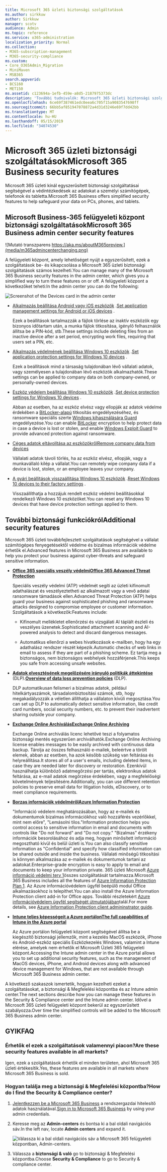 ```yaml
---
title: Microsoft 365 üzleti biztonsági szolgáltatások
ms.author: sirkkuw
author: Sirkkuw
manager: scotv
audience: Admin
ms.topic: reference
ms.service: o365-administration
localization_priority: Normal
ms.collection:
- M365-subscription-management
- M365-security-compliance
ms.custom:
- Core_O365Admin_Migration
- MiniMaven
- MSB365
search.appverid:
- BCS160
- MET150
ms.assetid: c123694a-1efb-459e-a8d5-2187975373dc
description: 'További tudnivalók: Microsoft 365 üzleti biztonsági szolgáltatásairól.'
ms.openlocfilehash: 6ce69f387461edc0eea6c705f15a9083547698ff
ms.sourcegitcommit: 66bb5af851947078872a4d31d3246e69f7dd42bb
ms.translationtype: MT
ms.contentlocale: hu-HU
ms.lasthandoff: 05/15/2019
ms.locfileid: "34074530"
---
```

# <a name="microsoft-365-business-security-features"></a><span data-ttu-id="f4702-103">Microsoft 365 üzleti biztonsági szolgáltatások</span><span class="sxs-lookup"><span data-stu-id="f4702-103">Microsoft 365 Business security features</span></span>

<span data-ttu-id="f4702-104">Microsoft 365 üzleti kínál egyszerűsített biztonsági szolgáltatásai segítségével a védintézkedések az adatokat a személyi számítógépek, telefonok és tabletta.</span><span class="sxs-lookup"><span data-stu-id="f4702-104">Microsoft 365 Business offers simplified security features to help safeguard your data on PCs, phones, and tablets.</span></span>
    
## <a name="microsoft-365-business-admin-center-security-features"></a><span data-ttu-id="f4702-105">Microsoft Business-365 felügyeleti központ biztonsági szolgáltatások</span><span class="sxs-lookup"><span data-stu-id="f4702-105">Microsoft 365 Business admin center security features</span></span>

![Mutató transzparens https://aka.ms/aboutM365preview.](media/m365admincenterchanging.png)

<span data-ttu-id="f4702-107">A felügyeleti központ, amely lehetőséget nyújt a egyszerűsített, ezek a szolgáltatások be- és kikapcsolása a Microsoft 365 üzleti biztonsági szolgáltatások számos kezelheti.</span><span class="sxs-lookup"><span data-stu-id="f4702-107">You can manage many of the Microsoft 365 Business security features in the admin center, which gives you a simplified way to turn these features on or off.</span></span> <span data-ttu-id="f4702-108">A felügyeleti központ a következőket teheti:</span><span class="sxs-lookup"><span data-stu-id="f4702-108">In the admin center you can do the following:</span></span>
  
![Screenshot of the Devices card in the admin center](media/9982e784-dbf9-4a76-a159-bb3e2e5aa23f.png)
  
- <span data-ttu-id="f4702-110">[Alkalmazás beállítása Android vagy iOS eszközök](app-protection-settings-for-android-and-ios.md) .</span><span class="sxs-lookup"><span data-stu-id="f4702-110">[Set application management settings for Android or iOS devices](app-protection-settings-for-android-and-ios.md) .</span></span> 
    
    <span data-ttu-id="f4702-111">Ezek a beállítások tartalmazzák a fájlok törlése az inaktív eszközök egy bizonyos időtartam után, a munka fájlok titkosítása, igénylő felhasználók állítsa be a PIN-kód, stb.</span><span class="sxs-lookup"><span data-stu-id="f4702-111">These settings include deleting files from an inactive device after a set period, encrypting work files, requiring that users set a PIN, etc.</span></span>
    
- <span data-ttu-id="f4702-112">[Alkalmazás védelmének beállítása Windows 10 eszközök](protection-settings-for-windows-10-devices.md) .</span><span class="sxs-lookup"><span data-stu-id="f4702-112">[Set application protection settings for Windows 10 devices](protection-settings-for-windows-10-devices.md) .</span></span> 
    
    <span data-ttu-id="f4702-113">Ezek a beállítások mind a társaság tulajdonában lévő vállalati adatok, vagy személyesen a tulajdonában lévő eszközök alkalmazhatók.</span><span class="sxs-lookup"><span data-stu-id="f4702-113">These settings can be applied to company data on both company-owned, or personally-owned devices.</span></span>
    
- <span data-ttu-id="f4702-114">[Eszköz védelem beállítása Windows 10 eszközök](protection-settings-for-windows-10-pcs.md) .</span><span class="sxs-lookup"><span data-stu-id="f4702-114">[Set device protection settings for Windows 10 devices](protection-settings-for-windows-10-pcs.md) .</span></span> 
    
    <span data-ttu-id="f4702-115">Abban az esetben, ha az eszköz elvész vagy ellopják az adatok védelme érdekében a [BitLocker-alapú](https://go.microsoft.com/fwlink/p/?linkid=871405) titkosítás engedélyezéséhez, és ransomware speciális szerte [Windows kihasználására Guard](https://go.microsoft.com/fwlink/p/?linkid=871404) engedélyezése.</span><span class="sxs-lookup"><span data-stu-id="f4702-115">You can enable [BitLocker](https://go.microsoft.com/fwlink/p/?linkid=871405) encryption to help protect data in case a device is lost or stolen, and enable [Windows Exploit Guard](https://go.microsoft.com/fwlink/p/?linkid=871404) to provide advanced protection against ransomware.</span></span> 
    
- [<span data-ttu-id="f4702-116">Céges adatok eltávolítása az eszközökről</span><span class="sxs-lookup"><span data-stu-id="f4702-116">Remove company data from devices</span></span>](remove-company-data.md)
    
    <span data-ttu-id="f4702-117">Vállalati adatok távoli törlés, ha az eszköz elvész, ellopják, vagy a munkavállaló kilép a vállalat.</span><span class="sxs-lookup"><span data-stu-id="f4702-117">You can remotely wipe company data if a device is lost, stolen, or an employee leaves your company.</span></span>
    
- <span data-ttu-id="f4702-118">[A gyári beállítások visszaállítása Windows 10 eszközök](reset-devices-to-factory-settings.md) .</span><span class="sxs-lookup"><span data-stu-id="f4702-118">[Reset Windows 10 devices to their factory settings](reset-devices-to-factory-settings.md) .</span></span> 
    
    <span data-ttu-id="f4702-119">Visszaállíthatja a hozzájuk rendelt eszköz védelmi beállításokkal rendelkező Windows 10 eszközöket.</span><span class="sxs-lookup"><span data-stu-id="f4702-119">You can reset any Windows 10 devices that have device protection settings applied to them.</span></span>
    
## <a name="additional-security-features"></a><span data-ttu-id="f4702-120">További biztonsági funkciókról</span><span class="sxs-lookup"><span data-stu-id="f4702-120">Additional security features</span></span> 

<span data-ttu-id="f4702-121">Microsoft 365 üzleti továbbfejlesztett szolgáltatások segítségével a vállalat számítógépes fenyegetésektől védelme és bizalmas információk védelme érhetők el.</span><span class="sxs-lookup"><span data-stu-id="f4702-121">Advanced features in Microsoft 365 Business are available to help you protect your business against cyber-threats and safeguard sensitive information.</span></span>
  
- <span data-ttu-id="f4702-122">**[Office 365 speciális veszély védelmi](https://support.office.com/article/e100fe7c-f2a1-4b7d-9e08-622330b83653)**</span><span class="sxs-lookup"><span data-stu-id="f4702-122">**[Office 365 Advanced Threat Protection](https://support.office.com/article/e100fe7c-f2a1-4b7d-9e08-622330b83653)**</span></span>
    
    <span data-ttu-id="f4702-123">Speciális veszély védelmi (ATP) védelmét segíti az üzleti kifinomult adathalászat és veszélyeztetheti az alkalmazott vagy a vevő adatai ransomware támadások ellen.</span><span class="sxs-lookup"><span data-stu-id="f4702-123">Advanced Threat Protection (ATP) helps guard your business against sophisticated phishing and ransomware attacks designed to compromise employee or customer information.</span></span> <span data-ttu-id="f4702-124">Szolgáltatások a következők:</span><span class="sxs-lookup"><span data-stu-id="f4702-124">Features include:</span></span>
    
  - <span data-ttu-id="f4702-125">Kifinomult mellékletet ellenőrzési és vizsgálati AI táplált észleli és veszélyes üzenetek.</span><span class="sxs-lookup"><span data-stu-id="f4702-125">Sophisticated attachment scanning and AI-powered analysis to detect and discard dangerous messages.</span></span>
    
  - <span data-ttu-id="f4702-126">Automatikus ellenőrzi a webes hivatkozások e-mailben, hogy ha egy adathalász rendszer részét képezik.</span><span class="sxs-lookup"><span data-stu-id="f4702-126">Automatic checks of web links in email to assess if they are part of a phishing scheme.</span></span> <span data-ttu-id="f4702-127">Ez tartja meg a biztonságos, nem biztonságos webhelyek hozzáférjenek.</span><span class="sxs-lookup"><span data-stu-id="f4702-127">This keeps you safe from accessing unsafe websites.</span></span>
    
- <span data-ttu-id="f4702-128">**[Adatok elvesztésének megelőzésére irányuló politikák áttekintése](https://support.office.com/article/1966b2a7-d1e2-4d92-ab61-42efbb137f5e)** (DLP).</span><span class="sxs-lookup"><span data-stu-id="f4702-128">**[Overview of data loss prevention policies](https://support.office.com/article/1966b2a7-d1e2-4d92-ab61-42efbb137f5e)** (DLP).</span></span> 
    
    <span data-ttu-id="f4702-129">DLP automatikusan felismeri a bizalmas adatok, például hitelkártyaszámok, társadalombiztosítási számok, stb, hogy megakadályozzák a véletlen állíthatja a vállalaton kívüli megosztása.</span><span class="sxs-lookup"><span data-stu-id="f4702-129">You can set up DLP to automatically detect sensitive information, like credit card numbers, social security numbers, etc. to prevent their inadvertent sharing outside your company.</span></span>
    
- <span data-ttu-id="f4702-130">**[Exchange Online Archiválás](https://products.office.com/exchange/microsoft-exchange-online-archiving-email)**</span><span class="sxs-lookup"><span data-stu-id="f4702-130">**[Exchange Online Archiving](https://products.office.com/exchange/microsoft-exchange-online-archiving-email)**</span></span>
    
    <span data-ttu-id="f4702-131">Exchange Online archiválás licenc lehetővé teszi a folyamatos biztonsági mentés egyszerűen archiválhatók.</span><span class="sxs-lookup"><span data-stu-id="f4702-131">Exchange Online Archiving license enables messages to be easily archived with continuous data backup.</span></span> <span data-ttu-id="f4702-132">Tárolja az összes felhasználó e-mailek, beleértve a törölt elemek, abban az esetben, ha azok később szükség van feltárása és helyreállítása.</span><span class="sxs-lookup"><span data-stu-id="f4702-132">It stores all of a user's emails, including deleted items, in case they are needed later for discovery or restoration.</span></span> <span data-ttu-id="f4702-133">Ezenkívül használhatja különböző adatmegőrzési per tartás, elektronikus adatok feltárása, az e-mail adatok megőrzése érdekében, vagy a megfelelőségi követelmények teljesítésére.</span><span class="sxs-lookup"><span data-stu-id="f4702-133">Additionally, you can use different retention policies to preserve email data for litigation holds, eDiscovery, or to meet compliance requirements.</span></span>
    
- <span data-ttu-id="f4702-134">**[Borzas információk védelméről](https://go.microsoft.com/fwlink/p/?linkid=871406)**</span><span class="sxs-lookup"><span data-stu-id="f4702-134">**[Azure Information Protection](https://go.microsoft.com/fwlink/p/?linkid=871406)**</span></span>
    
    <span data-ttu-id="f4702-135">"Információ védelem meghatározásában, hogy az e-mailek és dokumentumok bizalmas információkhoz való hozzáférés vezérlőkkel, mint nem előre", "Lemásolni tilos."</span><span class="sxs-lookup"><span data-stu-id="f4702-135">Information protection helps you control access to sensitive information in email and documents with controls like "Do not forward" and "Do not copy."</span></span> <span data-ttu-id="f4702-136">"Bizalmas" érzékeny információk besorolásához és adja meg, hogyan minősített információ megosztható kívül és belül üzleti is.</span><span class="sxs-lookup"><span data-stu-id="f4702-136">You can also classify sensitive information as "Confidential" and specify how classified information can be shared outside and inside the business.</span></span> <span data-ttu-id="f4702-137">Vállalati minőségű titkosítási is könnyen alkalmazása az e-mailek és dokumentumok tartani az adatokat.</span><span class="sxs-lookup"><span data-stu-id="f4702-137">Enterprise-grade encryption is easy to apply to email and documents to keep your information private.</span></span> <span data-ttu-id="f4702-138">365 üzleti Microsoft [Azure információ védelmi terv 1](https://go.microsoft.com/fwlink/p/?linkid=871407)összes szolgáltatását tartalmazza.</span><span class="sxs-lookup"><span data-stu-id="f4702-138">Microsoft 365 Business includes all the features of [Azure Information Protection Plan 1](https://go.microsoft.com/fwlink/p/?linkid=871407).</span></span> <span data-ttu-id="f4702-139">Az Azure információvédelem ügyfél beépülő modul Office alkalmazásokhoz is telepíthet.</span><span class="sxs-lookup"><span data-stu-id="f4702-139">You can also install the Azure Information Protection client add-in for Office apps.</span></span> <span data-ttu-id="f4702-140">További részletekért [Azure információvédelem ügyfél segítségét útmutatójában](https://docs.microsoft.com/azure/information-protection/rms-client/client-admin-guide)talál.</span><span class="sxs-lookup"><span data-stu-id="f4702-140">For more details, see [Azure Information Protection client admininstrator guide](https://docs.microsoft.com/azure/information-protection/rms-client/client-admin-guide).</span></span>
    
- <span data-ttu-id="f4702-141">**[Intune teljes képességeit a Azure portálon](https://go.microsoft.com/fwlink/p/?linkid=871403)**</span><span class="sxs-lookup"><span data-stu-id="f4702-141">**[The full capabilities of Intune in the Azure portal](https://go.microsoft.com/fwlink/p/?linkid=871403)**</span></span>
    
    <span data-ttu-id="f4702-142">Az Azure portálon felügyeleti központ segítségével állítsa be a kiegészítő biztonsági jellemzők, mint a kezelés MacOS eszközök, iPhone és Android-eszköz speciális Eszközkezelés Windows, valamint a Intune elérése, amelyek nem érhetők el Microsoft Üzleti 365 felügyeleti központ.</span><span class="sxs-lookup"><span data-stu-id="f4702-142">Accessing the Intune admin center in the Azure portal allows you to set up additional security features, such as the management of MacOS devices, iPhone, and Android devices along with advanced device management for Windows, that are not available through Microsoft 365 Business admin center.</span></span>
    
<span data-ttu-id="f4702-143">A következő szakaszok ismertetik, hogyan kezelheti ezeket a szolgáltatásokat, a biztonsági &amp; Megfelelési központba és az Intune admin center.</span><span class="sxs-lookup"><span data-stu-id="f4702-143">The next sections describe how you can manage these features in the Security &amp; Compliance center and the Intune admin center.</span></span> <span data-ttu-id="f4702-144">Idővel a Microsoft 365 üzleti felügyeleti központ bekerül az egyszerűsített szabályozza.</span><span class="sxs-lookup"><span data-stu-id="f4702-144">Over time the simplified controls will be added to the Microsoft 365 Business admin center.</span></span>
  
    
## <a name="faq"></a><span data-ttu-id="f4702-145">GYIK</span><span class="sxs-lookup"><span data-stu-id="f4702-145">FAQ</span></span>

 ### <a name="are-these-security-features-available-in-all-markets"></a><span data-ttu-id="f4702-146">Érhetők el ezek a szolgáltatások valamennyi piacon?</span><span class="sxs-lookup"><span data-stu-id="f4702-146">Are these security features available in all markets?</span></span>
  
<span data-ttu-id="f4702-147">Igen, ezek a szolgáltatások érhetők el minden területen, ahol Microsoft 365 üzleti értékesítik.</span><span class="sxs-lookup"><span data-stu-id="f4702-147">Yes, these features are available in all markets where Microsoft 365 Business is sold.</span></span>
  
### <a name="how-do-i-find-the-security-amp-compliance-center"></a><span data-ttu-id="f4702-148">Hogyan találja meg a biztonsági &amp; Megfelelési központba?</span><span class="sxs-lookup"><span data-stu-id="f4702-148">How do I find the Security &amp; Compliance center?</span></span>
  
1. <span data-ttu-id="f4702-149">[Jelentkezzen be a Microsoft 365 Business](https://portal.microsoft.com/) a rendszergazdai hitelesítő adatok használatával.</span><span class="sxs-lookup"><span data-stu-id="f4702-149">[Sign in to Microsoft 365 Business](https://portal.microsoft.com/) by using your admin credentials.</span></span> 
    
2. <span data-ttu-id="f4702-150">Keresse meg az **Admin-centers** és bontsa ki a bal oldali navigációs sáv.</span><span class="sxs-lookup"><span data-stu-id="f4702-150">In the left nav, locate **Admin centers** and expand it.</span></span> 
    
    ![Válassza ki a bal oldali navigációs sáv a Microsoft 365 felügyeleti központban, Admin-centers.](media/fa4484f8-c637-45fd-a7bd-bdb3abfd6c03.png)
  
3. <span data-ttu-id="f4702-152">Válassza a **biztonsági &amp; való** go to biztonsági &amp; Megfelelési központba.</span><span class="sxs-lookup"><span data-stu-id="f4702-152">Choose **Security &amp; Compliance** to go to Security &amp; compliance center.</span></span>